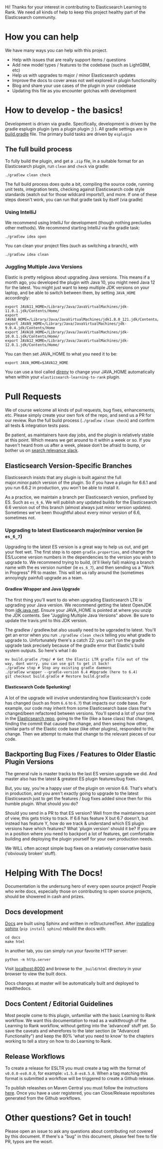 Hi! Thanks for your interest in contributing to Elasticsearch Learning to Rank. We need all kinds of help to keep this project healthy part of the Elasticsearch community.

# How you can help

We have many ways you can help with this project.

- Help with issues that are really support items / questions 
- Add new model types / features to the codebase (such as LightGBM, etc)
- Help us with upgrades to major / minor Elasticsearch updates
- Improve the docs to cover areas not well explored in plugin functionality
- Blog and share your use cases of the plugin in your codebase
- Updating this file as you encounter gotchas with development

# How to develop - the basics!

Development is driven via gradle. Specifically, development is driven by the gradle esplugin plugin (yes a plugin plugin ;) ). All gradle settings are in [build.gradle](build.gradle) file. The primary build tasks are driven by `esplugin`

## The full build process

To fully build the plugin, and get a `.zip` file, in a suitable format for an Elasticsearch plugin, run `clean` and `check` via gradle:

```
./gradlew clean check
```

The full build process does quite a bit, compiling the source code, running unit tests, integration tests, checking against Elasticsearch code style standards (watch out for those wildcard imports!), and more. If one of these steps doesn't work, you can run that gradle task by itself (via gradle)

### Using IntelliJ

We recommend using IntelliJ for development (though nothing precludes other methods). We recommend starting IntelliJ via the gradle task:

```
./gradlew idea open
```

You can clean your project files (such as switching a branch), with 

```
./gradlew idea clean
```

### Juggling Multiple Java Versions

Elastic is pretty religious about upgrading Java versions. This means if a month ago, you developed the plugin with Java 10, you might need Java 12 for the latest. You might just want to keep multiple JDK versions on your laptop, and be able to switch between them, by setting `JAVA_HOME` accordingly:

```
export JAVA11_HOME=/Library/Java/JavaVirtualMachines/jdk-11.0.1.jdk/Contents/Home/
export JAVA8_HOME=/Library/Java/JavaVirtualMachines/jdk1.8.0_121.jdk/Contents/Home/
export JAVA9_HOME=/Library/Java/JavaVirtualMachines/jdk-9.0.4.jdk/Contents/Home
export JAVA10_HOME=/Library/Java/JavaVirtualMachines/jdk-10.0.1.jdk/Contents/Home/
export JAVA12_HOME=/Library/Java/JavaVirtualMachines/jdk-12.0.1.jdk/Contents/Home/ 
```

You can then set JAVA_HOME to what you need it to be:

```
export JAVA_HOME=$JAVA12_HOME
```

You can use a tool called [direnv](https://github.com/direnv/direnv) to change your JAVA_HOME automatically when within your `elasticsearch-learning-to-rank` plugin.

# Pull Requests

We of course welcome all kinds of pull requests, bug fixes, enhancements, etc. Please simply create your own fork of the repo, and send us a PR for our review. Run the full build process (`./gradlew clean check`) and confirm all tests & integration tests pass. 

Be patient, as maintainers have day jobs, and the plugin is relatively stable at this point. Which means we get around to it within a week or so. If you haven't heard from us after a week, please don't be afraid to bump, or bother us on [search relevance slack](http://o19s.com/slack).

## Elasticsearch Version-Specific Branches

Elasticsearch insists that any plugin is built against the full major.minor.patch version of the plugin. So if you have a plugin for 6.6.1 and you run 6.6.2 in production, you won't be able to install it.

As a practice, we maintain a branch per Elasticsearch version, prefixed by ES. Such as `es_6_6`. We will publish any updated builds for the Elasticsearch 6.6 version out of this branch (almost always just minor version updates). Sometimes we've been thoughtful about every minor version of 6.6, sometimes not.

### Upgrading to latest Elasticsearch major/minor version (ie `es_6_7`)

Upgrading to the latest ES version is a great way to help us out, and get your feet wet. The first step is to open `gradle.properties`, and change the ES/Lucene version numbers in the dependencies to the version you wish to upgrade to. We recommend trying to build, (it'll likely fail) making a branch name with the es version number (ie `es_6_7`), and then sending us a "Work in Progress" PR to master. This will let us rally around the (sometimes annoyingly painful) upgrade as a team.

#### Gradlew Wrapper and Java Upgrade

The first thing you'll want to do when upgrading Elasticsearch LTR is upgrading your Java version. We recommend getting the latest OpenJDK from [jdk.java.net](http://jdk.java.net). Ensure your JAVA_HOME is pointed at where you unzip the JDK contents. See "Juggling Multiple Java Versions" above. Be sure to update the travis.yml to this JDK version.

The gradlew / gradlew.bat also usually need to be ugpraded to latest. You'll get an error when you run `./gradlew clean check` telling you what gradle to upgrade to. Unfortunately there's a catch 22: you can't run the gradle upgrade task precisely because of the gradle error that Elastic's build system outputs. So here's what I do

```
mv build.gradle /tmp/ # Get the Elastic LTR gradle file out of the way, dont worry, you can use git to get it back!
./gradlew stop # Stop any existing gradle daemons
./gradlew wrapper --gradle-version 6.4 #Upgrade (here to 6.4)
git checkout build.gradle # Restore build.gradle
```


#### Elasticsearch Code Spelunking!

A lot of the upgrade will involve understanding how Elasticsearch's code has changed (such as from `6.6` to `6.7`)  that impacts our code base. For example, our code may inherit from some Elasticsearch base class that's changed/been refactored between versions. You'll spend a lot of your time in the [Elasticsearch repo](http://github.com/elastic/elasticsearch), going to the file (like a base class) that changed, finding the commit that caused the change, and then seeing how other, similar parts of the Elastic code base (like other plugins), responded to the change. Then we attempt to make that change to the relevant pieces of our code.

## Backporting Bug Fixes / Features to Older Elastic Plugin Versions

The general rule is master tracks to the last ES version upgrade we did. And master also has the latest & greatest ES plugin features/bug fixes.

But, you say, you're a happy user of the plugin on version 6.6. That's what's in production, and you aren't exactly going to upgrade to the latest Elasticsearch just to get the features / bug fixes added since then for this humble plugin. What should you do?

Should you send in a PR to that ES version? Well from the maintainers point of view, this gets tricky to track. If 6.6 has feature X but 6.7 doesn't, but instead has feature Y, how do we track & understand which ES plugin versions have which features? What 'plugin version' should it be? If you are in a position where you need to backport a lot of features, get comfortable building and deploying the plugin yourself for your own production needs.

We WILL often accept simple bug fixes on a relatively conservative basis ('obviously broken' stuff).

# Helping With The Docs!

Documentation is the undersung hero of every open source project! People who write docs, especially those on contributing to open source projects, should be showered in cash and prizes.

## Docs development

[Docs](/docs) are built using Sphinx and written in reStructuredText. After [installing sphinx](https://www.sphinx-doc.org/en/master/index.html) (`pip install sphinx`) rebuild the docs with:

```
cd docs
make html
```

In another tab, you can simply run your favorite HTTP server:

```
python -m http.server
```

Visit [localhost:8000](http://localhost:8000) and browse to the `_build/html` directory in your browser to view the built docs. 

Docs changes at master will be automatically built and deployed to readthedocs.

## Docs Content / Editorial Guidelines

Most people come to this plugin, unfamiliar with the basic Learning to Rank workflow. We want this documentation to read as a walkthrough of the Learning to Rank workflow, without getting into the 'advanced' stuff yet. So save the caveats and wherefores to the later section (ie "Advanced Functionality") and keep the 80% 'what you need to know' to the chapters working to tell a story on how to do Learning to Rank.

## Release Workflows
To create a release for ESLTR you must create a tag with the format of `v0.0.0-es0.0.0`, for example: `v1.5.8-es8.5.0`.  When a tag matching this format is submitted a workflow will be triggered to create a Github release.

To publish releashes on Maven Central you must follow the instructions [here](https://central.sonatype.org/publish/publish-guide/).  Once you have a user registered, you can Close/Release repositories generated from the Github workflows.

# Other questions? Get in touch!

Please open an issue to ask any questions about contributing not covered by this document. If there's a "bug" in this document, please feel free to file PR, typos are the wosrt.

